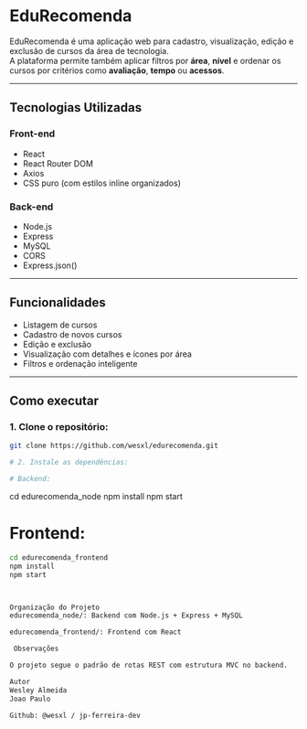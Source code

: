 # EduRecomenda

EduRecomenda é uma aplicação web para cadastro, visualização, edição e exclusão de cursos da área de tecnologia.  
A plataforma permite também aplicar filtros por **área**, **nível** e ordenar os cursos por critérios como **avaliação**, **tempo** ou **acessos**.

---

##  Tecnologias Utilizadas

### Front-end
- React
- React Router DOM
- Axios
- CSS puro (com estilos inline organizados)

### Back-end
- Node.js
- Express
- MySQL
- CORS
- Express.json()

---

##  Funcionalidades
- Listagem de cursos
- Cadastro de novos cursos
- Edição e exclusão
- Visualização com detalhes e ícones por área
- Filtros e ordenação inteligente

---

## Como executar

### 1. Clone o repositório:

```bash
git clone https://github.com/wesxl/edurecomenda.git

# 2. Instale as dependências:

# Backend:

```
cd edurecomenda_node
npm install
npm start

# Frontend:

```bash
cd edurecomenda_frontend
npm install
npm start



Organização do Projeto
edurecomenda_node/: Backend com Node.js + Express + MySQL

edurecomenda_frontend/: Frontend com React

 Observações

O projeto segue o padrão de rotas REST com estrutura MVC no backend.

Autor
Wesley Almeida
Joao Paulo 

Github: @wesxl / jp-ferreira-dev
